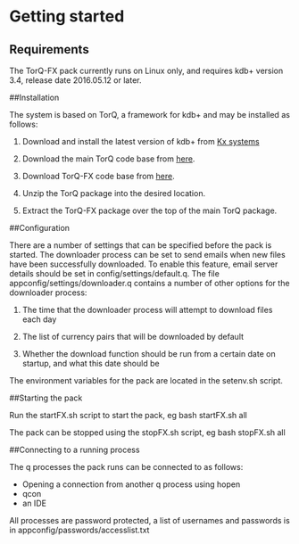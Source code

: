 Getting started
===============

Requirements
------------

The TorQ-FX pack currently runs on Linux only, and requires kdb+ version 3.4, release date 2016.05.12 or later.

##Installation

The system is based on TorQ, a framework for kdb+ and may be installed
as follows:

1.  Download and install the latest version of kdb+ from [Kx systems](http://kx.com) 

2.  Download the main TorQ code base from [here](https://github.com/AquaQAnalytics/TorQ.git).

3.  Download TorQ-FX code base from [here](https://github.com/AquaQAnalytics/TorQ-FX.git).

4.  Unzip the TorQ package into the desired location.

5.  Extract the TorQ-FX package over the top of the main TorQ
    package.

##Configuration

There are a number of settings that can be specified before the pack is started.
The downloader process can be set to send emails when new files have been successfully downloaded. To enable this feature, email server details should be set in config/settings/default.q.
The file appconfig/settings/downloader.q contains a number of other options for the downloader process:

1. The time that the downloader process will attempt to download files each day

2. The list of currency pairs that will be downloaded by default

3. Whether the download function should be run from a certain date on startup, and what this date should be

The environment variables for the pack are located in the setenv.sh script.

##Starting the pack

Run the startFX.sh script to start the pack, eg
bash startFX.sh all

The pack can be stopped using the stopFX.sh script, eg
bash stopFX.sh all

##Connecting to a running process

The q processes the pack runs can be connected to as follows:

-   Opening a connection from another q process using hopen
-   qcon
-   an IDE

All processes are password protected, a list of usernames and passwords is in appconfig/passwords/accesslist.txt
